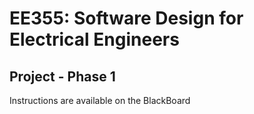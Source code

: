 # EE355: Software Design for Electrical Engineers
## Project - Phase 1
Instructions are available on the BlackBoard
